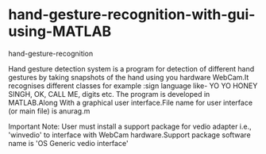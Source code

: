 # hand-gesture-recognition-with-gui-using-MATLAB
hand-gesture-recognition

Hand gesture detection system is a program for detection of different hand gestures by taking snapshots of the hand using you hardware WebCam.It recognises different classes for example :sign language like- YO YO HONEY SINGH, OK, CALL ME, digits etc.
The program is developed in MATLAB.Along With a graphical user interface.File name for user interface (or main file) is anurag.m

Important Note: User must install a support package for vedio adapter i.e., 'winvedio' to interface with WebCam hardware.Support package software name is 'OS Generic vedio interface'
